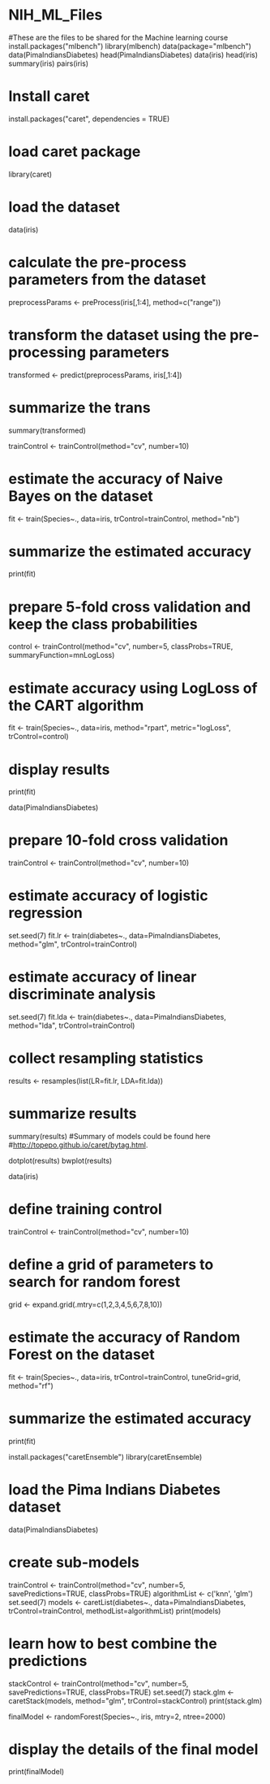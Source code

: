 # NIH_ML_Files
#These are the files to be shared for the Machine learning course
install.packages("mlbench")
library(mlbench)
data(package="mlbench")
data(PimaIndiansDiabetes)
head(PimaIndiansDiabetes)
data(iris)
head(iris)
summary(iris)
pairs(iris)

# Install caret
install.packages("caret", dependencies = TRUE)
# load caret package
library(caret)
# load the dataset
data(iris)
# calculate the pre-process parameters from the dataset
preprocessParams <- preProcess(iris[,1:4], method=c("range"))
# transform the dataset using the pre-processing parameters
transformed <- predict(preprocessParams, iris[,1:4])
# summarize the trans
summary(transformed)

trainControl <- trainControl(method="cv", number=10)
# estimate the accuracy of Naive Bayes on the dataset
fit <- train(Species~., data=iris, trControl=trainControl, method="nb")
# summarize the estimated accuracy
print(fit)

# prepare 5-fold cross validation and keep the class probabilities
control <- trainControl(method="cv", number=5, classProbs=TRUE, summaryFunction=mnLogLoss)
# estimate accuracy using LogLoss of the CART algorithm
fit <- train(Species~., data=iris, method="rpart", metric="logLoss", trControl=control)
# display results
print(fit)

data(PimaIndiansDiabetes)
 # prepare 10-fold cross validation
 trainControl <- trainControl(method="cv", number=10)
 # estimate accuracy of logistic regression
 set.seed(7)
 fit.lr <- train(diabetes~., data=PimaIndiansDiabetes, method="glm", trControl=trainControl)
 # estimate accuracy of linear discriminate analysis
 set.seed(7)
 fit.lda <- train(diabetes~., data=PimaIndiansDiabetes, method="lda", trControl=trainControl)
 # collect resampling statistics
 results <- resamples(list(LR=fit.lr, LDA=fit.lda))
 # summarize results
 summary(results)
 #Summary of models could be found here
 #http://topepo.github.io/caret/bytag.html.
 
 dotplot(results)
 bwplot(results) 

 data(iris)
  # define training control
trainControl <- trainControl(method="cv", number=10)
# define a grid of parameters to search for random forest
  grid <- expand.grid(.mtry=c(1,2,3,4,5,6,7,8,10))
 # estimate the accuracy of Random Forest on the dataset
  fit <- train(Species~., data=iris, trControl=trainControl, tuneGrid=grid, method="rf")
  # summarize the estimated accuracy
  print(fit)

  install.packages("caretEnsemble")
  library(caretEnsemble)
   # load the Pima Indians Diabetes dataset
   data(PimaIndiansDiabetes)
   # create sub-models
   trainControl <- trainControl(method="cv", number=5, savePredictions=TRUE, classProbs=TRUE)
   algorithmList <- c('knn', 'glm')
   set.seed(7)
   models <- caretList(diabetes~., data=PimaIndiansDiabetes, trControl=trainControl,
                         methodList=algorithmList)
   print(models)
   # learn how to best combine the predictions
   stackControl <- trainControl(method="cv", number=5, savePredictions=TRUE, classProbs=TRUE)
   set.seed(7)
   stack.glm <- caretStack(models, method="glm", trControl=stackControl)
   print(stack.glm)

   finalModel <- randomForest(Species~., iris, mtry=2, ntree=2000)
   # display the details of the final model
   print(finalModel)

